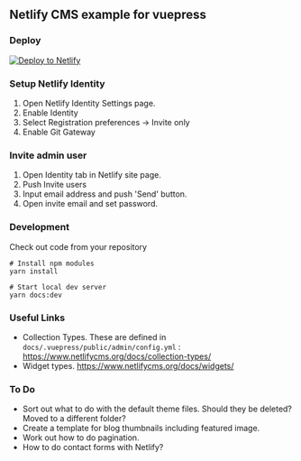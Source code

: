 ## Netlify CMS example for vuepress 

### Deploy
[![Deploy to Netlify](https://www.netlify.com/img/deploy/button.svg)](https://app.netlify.com/start/deploy?repository=https://github.com/bloycey/vuepress-bones)

### Setup Netlify Identity
1. Open Netlify Identity Settings page.
1. Enable Identity
1. Select Registration preferences -> Invite only
1. Enable Git Gateway

### Invite admin user
1. Open Identity tab in Netlify site page.
1. Push Invite users
1. Input email address and push 'Send' button.
1. Open invite email and set password.

### Development
Check out code from your repository

```
# Install npm modules
yarn install

# Start local dev server
yarn docs:dev
```

### Useful Links

- Collection Types. These are defined in `docs/.vuepress/public/admin/config.yml` : https://www.netlifycms.org/docs/collection-types/
- Widget types. https://www.netlifycms.org/docs/widgets/ 


### To Do

- Sort out what to do with the default theme files. Should they be deleted? Moved to a different folder?
- Create a template for blog thumbnails including featured image.
- Work out how to do pagination.
- How to do contact forms with Netlify?